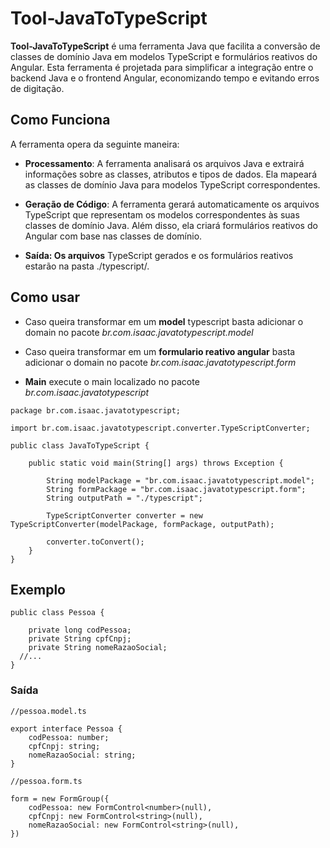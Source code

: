 # Tool-JavaToTypeScript

**Tool-JavaToTypeScript** é uma ferramenta Java que facilita a conversão de classes de domínio Java em modelos TypeScript e formulários reativos do Angular. Esta ferramenta é projetada para simplificar a integração entre o backend Java e o frontend Angular, economizando tempo e evitando erros de digitação.

## Como Funciona

A ferramenta opera da seguinte maneira:

- **Processamento**: A ferramenta analisará os arquivos Java e extrairá informações sobre as classes, atributos e tipos de dados. Ela mapeará as classes de domínio Java para modelos TypeScript correspondentes.

- **Geração de Código**: A ferramenta gerará automaticamente os arquivos TypeScript que representam os modelos correspondentes às suas classes de domínio Java. Além disso, ela criará formulários reativos do Angular com base nas classes de domínio.

- **Saída: Os arquivos** TypeScript gerados e os formulários reativos estarão na pasta ./typescript/.

## Como usar

- Caso queira transformar em um **model** typescript basta adicionar o domain no pacote *br.com.isaac.javatotypescript.model*
- Caso queira transformar em um **formulario reativo angular**  basta adicionar o domain no pacote *br.com.isaac.javatotypescript.form*

- **Main** execute o main localizado no pacote *br.com.isaac.javatotypescript*
```
package br.com.isaac.javatotypescript;

import br.com.isaac.javatotypescript.converter.TypeScriptConverter;

public class JavaToTypeScript {

	public static void main(String[] args) throws Exception {

		String modelPackage = "br.com.isaac.javatotypescript.model";
		String formPackage = "br.com.isaac.javatotypescript.form";
		String outputPath = "./typescript";

		TypeScriptConverter converter = new TypeScriptConverter(modelPackage, formPackage, outputPath);

		converter.toConvert();
	}
}
```

## Exemplo

```
public class Pessoa {

	private long codPessoa;
	private String cpfCnpj;
	private String nomeRazaoSocial;
  //...
}
```
### Saída

```
//pessoa.model.ts

export interface Pessoa {
	codPessoa: number;
	cpfCnpj: string;
	nomeRazaoSocial: string;
}
```

```
//pessoa.form.ts

form = new FormGroup({
	codPessoa: new FormControl<number>(null),
	cpfCnpj: new FormControl<string>(null),
	nomeRazaoSocial: new FormControl<string>(null),
})
```

